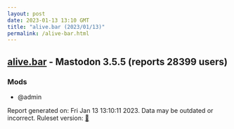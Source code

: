 ```yaml
---
layout: post
date: 2023-01-13 13:10 GMT
title: "alive.bar (2023/01/13)"
permalink: /alive-bar.html
---
```


## [alive.bar](https://alive.bar) - Mastodon 3.5.5 (reports 28399 users)

### Mods
 * @admin

Report generated on: Fri Jan 13 13:10:11 2023. Data may be outdated or incorrect.
Ruleset version: [🧁](/version-cupcake)
